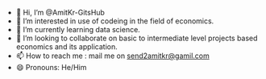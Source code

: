 - 👋 Hi, I’m @AmitKr-GitsHub
- 👀 I’m interested in use of codeing in the field of economics.
- 🌱 I’m currently learning data science.
- 💞️ I’m looking to collaborate on basic to intermediate level projects based economics and its application.
- 📫 How to reach me :  mail me on send2amitkr@gamil.com
- 😄 Pronouns: He/Him

<!---
AmitKr-GitsHub/AmitKr-GitsHub is a ✨ special ✨ repository because its `README.md` (this file) appears on your GitHub profile.
You can click the Preview link to take a look at your changes.
--->
